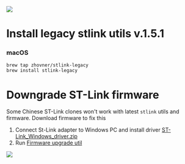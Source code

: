![](./../../wiki_static/tools/st-link-v2.jpg)

# Install legacy stlink utils v.1.5.1

### macOS

```
brew tap zhovner/stlink-legacy
brew install stlink-legacy
```

# Downgrade ST-Link firmware 

Some Chinese ST-Link clones won't work with latest `stlink` utils and firmware. Download firmware to fix this

1. Connect St-Link adapter to Windows PC and install driver [ST-Link_Windows_driver.zip](https://github.com/Flipper-Zero/flipperzero-firmware-community/raw/master/wiki_static/tools/en.stsw-link009.zip)
2. Run [Firmware upgrade util](https://github.com/Flipper-Zero/flipperzero-firmware-community/raw/master/wiki_static/tools/stlink-V2.J21.S4.zip)

![](./../../wiki_static/tools/st-link-upgrade-util-windows.jpg)